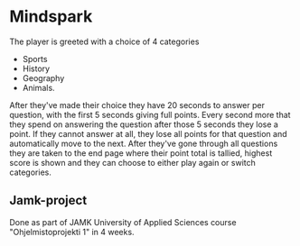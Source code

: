 # Mindspark

The player is greeted with a choice of 4 categories
- Sports 
- History
- Geography
- Animals.

After they've made their choice they have 20 seconds to answer per question, with the first 5 seconds giving full points. Every second more that they spend on answering the question after those 5 seconds they lose a point. If they cannot answer at all, they lose all points for that question and automatically move to the next. After they've gone through all questions they are taken to the end page where their point total is tallied, highest score is shown and they can choose to either play again or switch categories.

## Jamk-project

Done as part of JAMK University of Applied Sciences course "Ohjelmistoprojekti 1" in 4 weeks.